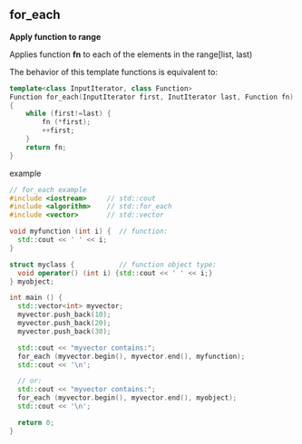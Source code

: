 ## for_each

**Apply function to range**

Applies function **fn** to each of the elements in the range[list, last)

The behavior of this template functions is equivalent to:

```C++
template<class InputIterator, class Function>
Function for_each(InputIterator first, InutIterator last, Function fn)
{
    while (first!=last) {
        fn (*first);
        ++first;
    }
    return fn;
}
```

example

```C++
// for_each example
#include <iostream>     // std::cout
#include <algorithm>    // std::for_each
#include <vector>       // std::vector

void myfunction (int i) {  // function:
  std::cout << ' ' << i;
}

struct myclass {           // function object type:
  void operator() (int i) {std::cout << ' ' << i;}
} myobject;

int main () {
  std::vector<int> myvector;
  myvector.push_back(10);
  myvector.push_back(20);
  myvector.push_back(30);

  std::cout << "myvector contains:";
  for_each (myvector.begin(), myvector.end(), myfunction);
  std::cout << '\n';

  // or:
  std::cout << "myvector contains:";
  for_each (myvector.begin(), myvector.end(), myobject);
  std::cout << '\n';

  return 0;
}
```


